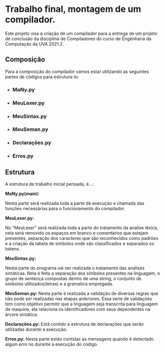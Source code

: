 **<h1>Trabalho final, montagem de um compilador.</h1>**

Este projeto visa a criação de um compilador para a entrega de um projeto de conclusão da disciplina de Compiladores do curso de Engenharia da Computação da UVA 2021.2. 


<h2>Composição</h2>

Para a composição do compilador vamos estar utilizando as seguintes partes de códigos para estrutura-lo:
 
* <h3>MaNy.py</h3>

* <h3>MeuLexer.py</h3>

* <h3>MeuSintax.py</h3>

* <h3>MeuSeman.py</h3>

* <h3>Declarações.py</h3>

* <h3>Erros.py</h3>


<h2>Estrutura </h2>

A estrutura de trabalho inicial pensada, é...: 

**MaNy.py(main):** 

Nesta parte será realizada toda a parte de execução e chamada das funções necessárias para o funcionamento do compilador. 


**MeuLexer.py:** 

No "MeuLexer" será realizada toda a parte do tratamento da analise léxica, nela será removido os espaços em branco e comentários que estejam presentes, separação dos caracteres que são reconhecidos como padrões e a criação da tabela de símbolos onde são classificados e separados os tokens. 


**MeuSintax.py:** 

Nesta parte do programa vai ser realizada o tratamento das analises sintáticas. Nela é feita a separação dos símbolos presentes na linguagem, o grupo de sentença compostas dentro de uma string, o conjunto de símbolos utilizados(letras) e a gramatica empregada. 

**MeuSeman.py:** 
Nesta parte é realizada a validação de diversas regras que não pode ser realizadas nas etapas anteriores. Essa serie de validações tem como objetivo permitir que a linguagem seja transcrita para linguagem de maquina, ela relaciona os identificadores com seus dependentes na árvore sintática.

**Declarações.py:** 
Está contido a estrutura de declarações que serão utilizadas durante a execução. 

**Erros.py:** 
Nesta parte estão contidas as mensagens quando é detectado algum erro no durante a execução do código. 
